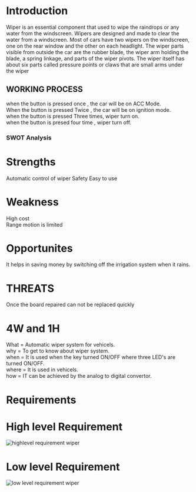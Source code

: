 
# Introduction
Wiper is an essential component that used to wipe the raindrops or any water from the windscreen. Wipers are designed
and made to clear the water from a windscreen. Most of cars have two wipers on the windscreen, one on the rear
window and the other on each headlight. The wiper parts visible from outside the car are the rubber blade, the wiper
arm holding the blade, a spring linkage, and parts of the wiper pivots. The wiper itself has about six parts called
pressure points or claws that are small arms under the wiper
## WORKING PROCESS
when the button is pressed once , the car will be on ACC Mode. <br/>
When the button is pressed Twice , the car will be on ignition mode. <br/>
when the button is pressed Three times, wiper turn on.<br/>
when the button is presed four time , wiper turn off. <br/>
### SWOT Analysis
# Strengths <br/>
Automatic control of wiper
Safety
Easy to use
# Weakness <br/>
High cost <br/>
Range motion is limited <br/>
# Opportunites <br/>
It helps in saving money by switching off the irrigation system when it rains. <br/>
# THREATS <br/>
Once the board repaired can not be replaced quickly <br/>
# 4W and 1H
What = Automatic wiper system for vehicels.<br/>
why = To get to know about wiper system.<br/>
when = It is used when the key turned ON/OFF where three LED's are turned ON/OFF.<br/>
where = It is used in vehicels.<br/>
how = IT  can be achieved by the analog to digital convertor.<br/>
# Requirements
# High level Requirement

![highlevel requirement wiper](https://user-images.githubusercontent.com/77101903/168214160-29a9c053-cd28-48d2-87e3-46a7aa179042.PNG)


# Low level Requirement

![low level requirement wiper](https://user-images.githubusercontent.com/77101903/168214177-a60f2b9d-759e-4ab9-8c2e-6ce4b8ea41af.PNG)
